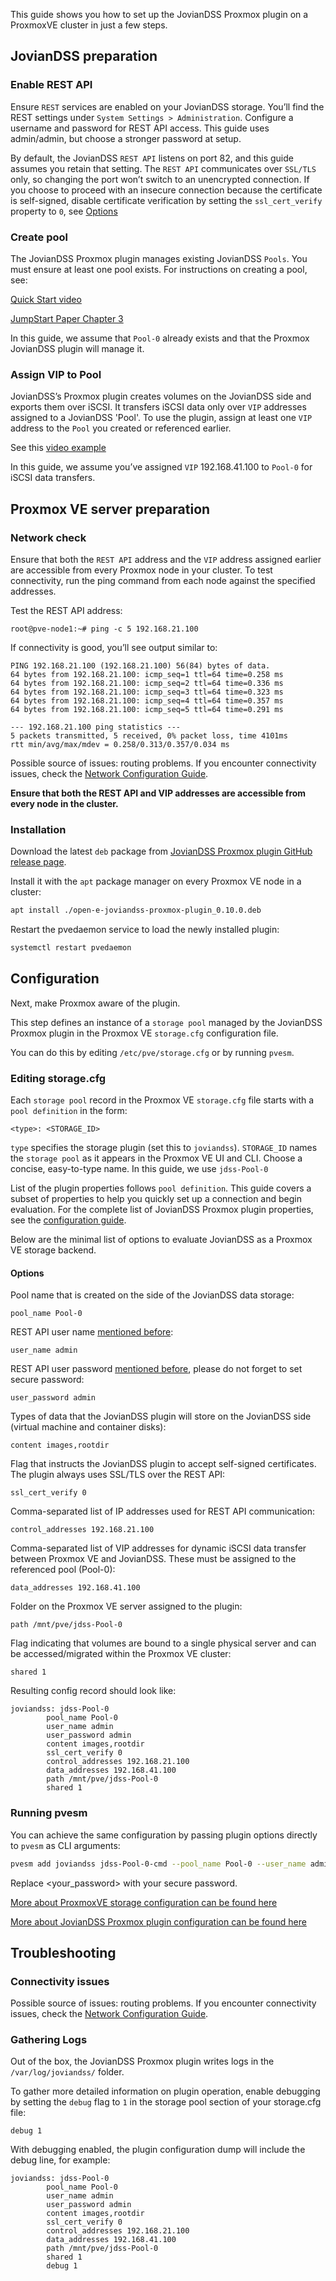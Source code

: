 This guide shows you how to set up the JovianDSS Proxmox plugin on a ProxmoxVE cluster in just a few steps.

## JovianDSS preparation

### Enable REST API
Ensure `REST` services are enabled on your JovianDSS storage.
You’ll find the REST settings under `System Settings > Administration`.
Configure a username and password for REST API access.
This guide uses admin/admin, but choose a stronger password at setup.

By default, the JovianDSS `REST API` listens on port 82, and this guide assumes you retain that setting.
The `REST API` communicates over `SSL/TLS` only, so changing the port won’t switch to an unencrypted connection.
If you choose to proceed with an insecure connection because the certificate is self-signed, disable certificate verification by setting the `ssl_cert_verify` property to `0`, see [Options](#options)


### Create pool
The JovianDSS Proxmox plugin manages existing JovianDSS `Pools`.
You must ensure at least one pool exists.
For instructions on creating a pool, see:

[Quick Start video](https://youtu.be/QvSFNAg2lhc?feature=shared&t=1358)

[JumpStart Paper Chapter 3](https://www.open-e.com/site_media/download/documents/productguide/JDSS_JumpStart_A4_21112024.pdf)

In this guide, we assume that `Pool-0` already exists and that the Proxmox JovianDSS plugin will manage it.

### Assign VIP to Pool

JovianDSS’s Proxmox plugin creates volumes on the JovianDSS side and exports them over iSCSI.
It transfers iSCSI data only over `VIP` addresses assigned to a JovianDSS 'Pool'.
To use the plugin, assign at least one `VIP` address to the `Pool` you created or referenced earlier.

See this [video example](https://www.youtube.com/watch?v=iFF9VPKUdTk)

In this guide, we assume you’ve assigned `VIP` 192.168.41.100 to `Pool-0` for iSCSI data transfers.

## Proxmox VE server preparation

### Network check

Ensure that both the `REST API` address and the `VIP` address assigned earlier are accessible from every Proxmox node in your cluster. To test connectivity, run the ping command from each node against the specified addresses.

Test the REST API address:
```
root@pve-node1:~# ping -c 5 192.168.21.100
```

If connectivity is good, you’ll see output similar to:

```
PING 192.168.21.100 (192.168.21.100) 56(84) bytes of data.
64 bytes from 192.168.21.100: icmp_seq=1 ttl=64 time=0.258 ms
64 bytes from 192.168.21.100: icmp_seq=2 ttl=64 time=0.336 ms
64 bytes from 192.168.21.100: icmp_seq=3 ttl=64 time=0.323 ms
64 bytes from 192.168.21.100: icmp_seq=4 ttl=64 time=0.357 ms
64 bytes from 192.168.21.100: icmp_seq=5 ttl=64 time=0.291 ms

--- 192.168.21.100 ping statistics ---
5 packets transmitted, 5 received, 0% packet loss, time 4101ms
rtt min/avg/max/mdev = 0.258/0.313/0.357/0.034 ms
```
Possible source of issues: routing problems. If you encounter connectivity issues, check the [Network Configuration Guide](https://github.com/open-e/JovianDSS-Proxmox/wiki/Network-configuration).

**Ensure that both the REST API and VIP addresses are accessible from every node in the cluster.**

### Installation

Download the latest `deb` package from [JovianDSS Proxmox plugin GitHub release page](https://github.com/open-e/JovianDSS-Proxmox/releases).

Install it with the `apt` package manager on every Proxmox VE node in a cluster:
```bash
apt install ./open-e-joviandss-proxmox-plugin_0.10.0.deb
```

Restart the pvedaemon service to load the newly installed plugin:

```bash
systemctl restart pvedaemon
```

## Configuration

Next, make Proxmox aware of the plugin.

This step defines an instance of a `storage pool` managed by the JovianDSS Proxmox plugin in the Proxmox VE `storage.cfg` configuration file.

You can do this by editing `/etc/pve/storage.cfg` or by running `pvesm`.

### Editing storage.cfg

Each `storage pool` record in the Proxmox VE `storage.cfg` file starts with a `pool definition` in the form:
```
<type>: <STORAGE_ID>
```
`type` specifies the storage plugin (set this to `joviandss`).
`STORAGE_ID` names the `storage pool` as it appears in the Proxmox VE UI and CLI. Choose a concise, easy-to-type name. In this guide, we use `jdss-Pool-0`

List of the plugin properties follows `pool definition`.
This guide covers a subset of properties to help you quickly set up a connection and begin evaluation. For the complete list of JovianDSS Proxmox plugin properties, see the [configuration guide](https://github.com/open-e/JovianDSS-Proxmox/wiki/Plugin-installation-and-configuration).

Below are the minimal list of options to evaluate JovianDSS as a Proxmox VE storage backend.


#### Options

Pool name that is created on the side of the JovianDSS data storage:
```
pool_name Pool-0
```

REST API user name [mentioned before](#enable-rest-api):
```
user_name admin
```

REST API user password [mentioned before](#enable-rest-api), please do not forget to set secure password:
```
user_password admin
```

Types of data that the JovianDSS plugin will store on the JovianDSS side (virtual machine and container disks):
```
content images,rootdir
```

Flag that instructs the JovianDSS plugin to accept self-signed certificates. The plugin always uses SSL/TLS over the REST API:
```
ssl_cert_verify 0
```

Comma-separated list of IP addresses used for REST API communication:
```
control_addresses 192.168.21.100
```

Comma-separated list of VIP addresses for dynamic iSCSI data transfer between Proxmox VE and JovianDSS. These must be assigned to the referenced pool (Pool-0):
```
data_addresses 192.168.41.100
```

Folder on the Proxmox VE server assigned to the plugin:
```
path /mnt/pve/jdss-Pool-0
```

Flag indicating that volumes are bound to a single physical server and can be accessed/migrated within the Proxmox VE cluster:
```
shared 1
```

Resulting config record should look like:

```
joviandss: jdss-Pool-0
        pool_name Pool-0
        user_name admin
        user_password admin
        content images,rootdir
        ssl_cert_verify 0
        control_addresses 192.168.21.100
        data_addresses 192.168.41.100
        path /mnt/pve/jdss-Pool-0
        shared 1
```

### Running pvesm

You can achieve the same configuration by passing plugin options directly to `pvesm` as CLI arguments:

```bash
pvesm add joviandss jdss-Pool-0-cmd --pool_name Pool-0 --user_name admin --user_password <your_password> --content images,rootdir --ssl_cert_verify 0 --control_addresses 192.168.21.100 --data_addresses 192.168.41.100 --path /mnt/pve/jdss-Pool-0 --shared 1
```
Replace <your_password> with your secure password.

[More about ProxmoxVE storage configuration can be found here](https://pve.proxmox.com/wiki/Storage)

[More about JovianDSS Proxmox plugin configuration can be found here](https://github.com/open-e/JovianDSS-Proxmox/wiki/Plugin-installation-and-configuration)


## Troubleshooting

### Connectivity issues
Possible source of issues: routing problems. If you encounter connectivity issues, check the [Network Configuration Guide](https://github.com/open-e/JovianDSS-Proxmox/wiki/Network-configuration).

### Gathering Logs

Out of the box, the JovianDSS Proxmox plugin writes logs in the `/var/log/joviandss/` folder.

To gather more detailed information on plugin operation, enable debugging by setting the `debug` flag to `1` in the storage pool section of your storage.cfg file:

```
debug 1
```

With debugging enabled, the plugin configuration dump will include the debug line, for example:

```
joviandss: jdss-Pool-0
        pool_name Pool-0
        user_name admin
        user_password admin
        content images,rootdir
        ssl_cert_verify 0
        control_addresses 192.168.21.100
        data_addresses 192.168.41.100
        path /mnt/pve/jdss-Pool-0
        shared 1
        debug 1
```
